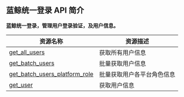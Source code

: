 ## 蓝鲸统一登录 API 简介

**蓝鲸统一登录，管理用户登录验证，及用户信息。**

| 资源名称 | 资源描述 |
|---|---|
| [get_all_users](5.1/API文档/BK_LOGIN/get_all_users.md) | 获取所有用户信息 |
| [get_batch_users](5.1/API文档/BK_LOGIN/get_batch_users.md) | 批量获取用户信息 |
| [get_batch_users_platform_role](5.1/API文档/BK_LOGIN/get_batch_users_platform_role.md) | 批量获取用户各平台角色信息 |
| [get_user](5.1/API文档/BK_LOGIN/get_user.md) | 获取用户信息 |
